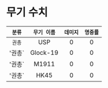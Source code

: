 # 무기 수치
| `분류` | `무기 이름` | `데미지` | `명중률` |
| :---: | :---: | :---: | :---: |
| `권총` | USP | 0 | 0 |
| '권총` | Glock-19 | 0 | 0 |
| '권총` | M1911 | 0 | 0 |
| '권총` | HK45 | 0 | 0 |
